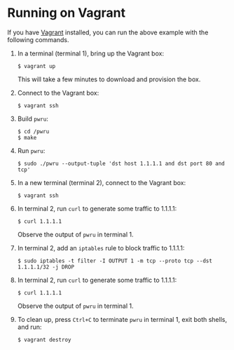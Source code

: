 # Running on Vagrant

If you have [Vagrant](https://www.vagrantup.com/) installed, you can run the
above example with the following commands.

1. In a terminal (terminal 1), bring up the Vagrant box:
   ```console
   $ vagrant up
   ```
   This will take a few minutes to download and provision the box.

2. Connect to the Vagrant box:
   ```console
   $ vagrant ssh
   ```

3. Build `pwru`:
   ```console
   $ cd /pwru
   $ make
   ```

4. Run `pwru`:
   ```console
   $ sudo ./pwru --output-tuple 'dst host 1.1.1.1 and dst port 80 and tcp'
   ```

5. In a new terminal (terminal 2), connect to the Vagrant box:
   ```console
   $ vagrant ssh
   ```

6. In terminal 2, run `curl` to generate some traffic to 1.1.1.1:
   ```console
   $ curl 1.1.1.1
   ```
   Observe the output of `pwru` in terminal 1.

7. In terminal 2, add an `iptables` rule to block traffic to 1.1.1.1:
   ```console
   $ sudo iptables -t filter -I OUTPUT 1 -m tcp --proto tcp --dst 1.1.1.1/32 -j DROP
   ```

8. In terminal 2, run `curl` to generate some traffic to 1.1.1.1:
   ```console
   $ curl 1.1.1.1
   ```
   Observe the output of `pwru` in terminal 1.

9. To clean up, press `Ctrl+C` to terminate `pwru` in terminal 1, exit both
   shells, and run:
   ```console
   $ vagrant destroy
   ```


